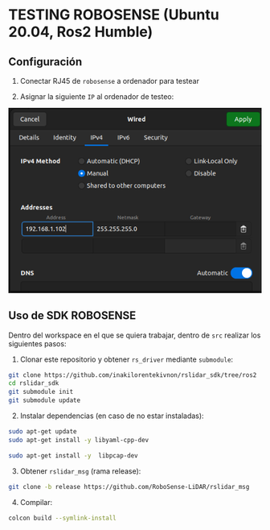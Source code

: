 # TESTING ROBOSENSE (Ubuntu 20.04, Ros2 Humble)


## Configuración 

1. Conectar RJ45 de `robosense` a ordenador para testear

2. Asignar la siguiente `IP` al ordenador de testeo:

![ConfigROBOSENSE](img/configROBOSENSE.png)



## Uso de SDK ROBOSENSE

Dentro del workspace en el que se quiera trabajar, dentro de `src` realizar los siguientes pasos:

1. Clonar este repositorio y obtener `rs_driver` mediante `submodule`:

```sh
git clone https://github.com/inakilorentekivnon/rslidar_sdk/tree/ros2
cd rslidar_sdk
git submodule init
git submodule update
```


2. Instalar dependencias (en caso de no estar instaladas):

```sh
sudo apt-get update
sudo apt-get install -y libyaml-cpp-dev
```


```sh
sudo apt-get install -y  libpcap-dev
```

3. Obtener `rslidar_msg` (rama release):

```sh
git clone -b release https://github.com/RoboSense-LiDAR/rslidar_msg
```
4. Compilar:

```sh
colcon build --symlink-install
```
